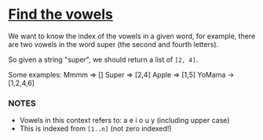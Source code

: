 # [Find the vowels](https://www.codewars.com/kata/find-the-vowels "https://www.codewars.com/kata/5680781b6b7c2be860000036")

We want to know the index of the vowels in a given word, for example, there are two vowels in the word super (the second and fourth
letters).

So given a string "super", we should return a list of `[2, 4]`.

Some examples:
Mmmm => []
Super => [2,4]
Apple => [1,5]
YoMama -> [1,2,4,6]

### NOTES

* Vowels in this context refers to: a e i o u y (including upper case)
* This is indexed from `[1..n]` (not zero indexed!)